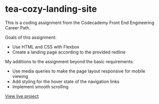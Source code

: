 # tea-cozy-landing-site

This is a coding assignment from the Codecademy Front End Engineering Career Path.

Goals of this assignment:
- Use HTML and CSS with Flexbox
- Create a landing page according to the provided redline

My additions to the assignment beyond the basic requirements:
- Use media queries to make the page layout responsive for mobile viewing
- Add styling for the hover state of the navigation links
- Implement smooth scrolling 

[View live project](https://cd-codes.github.io/tea-cozy-landing-site/)
